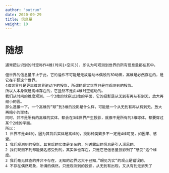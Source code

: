 ```yaml
---
author: "outrun"
date: 2020-09-29
title: 信息量
weight: 10
---
```


# 随想
	通常把认识到的时空称作4维(时间1+空间3)，即认为可观测到世界的所有信息量都在其中。

	但世界的信息量不止于此，它的运作不可能是无故运动木偶般的3D动画，高维是必然存在的，是它在干预这个世界。
	4维世界只是更高维世界驱动下的投影，所谓的现实世界只是可观测到的投影。
	所以人本身就是高维存在的，它显然不是由4维时空驱动的。
	我们从时间的维度观测，一个3维的球穿过2维的平面，它的投影是从无到有再从有到无，放大再缩小的圆。
	那么递推一下，一个高维的“球”到3维的投影是什么样，可能是一个从无到有再从有到无，放大再缩小的球体。
	同时，并不是所有的高维的实体，都会在3维世界产生投影，就像不是所有的3维球体，都要穿过某个2维的平面。
	所以：
	1 世界不是4维的，因为其背后实体是高维的，投影种类繁多不一定是4维可见，如因果、感受。
	1 我们观测到的投影，其背后的实体是复杂的，它透露出的信息是引人深思的。
	2 我们观测不到却能莫名感受到的，其实体也存在，只是它把信息量投影到了”感受“这个维度。
	3 我们毫无体查的并非不存在，无知的边界远大于已知，”眼见为实“的观点是错误的。
	4 不存在偶然现象，所谓的偶然，只是观测到的投影，从无到有出现，又从有到无消失了